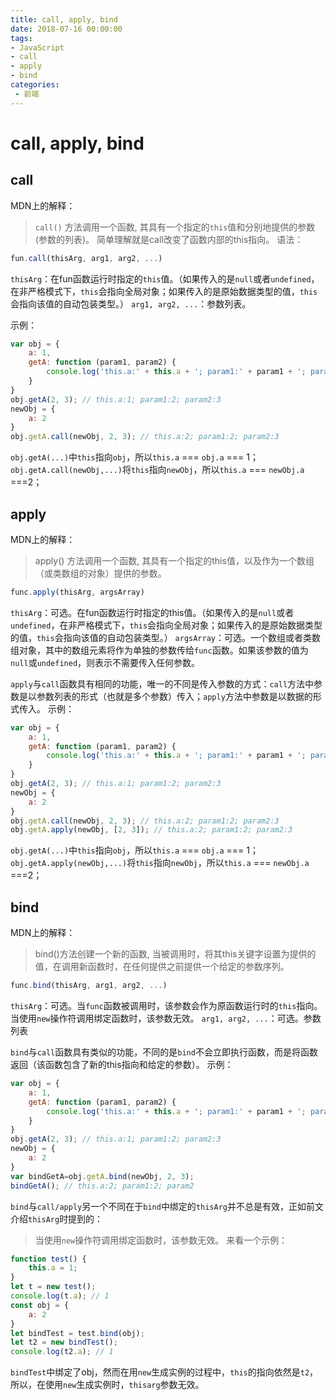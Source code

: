 ```yaml
---
title: call, apply, bind
date: 2018-07-16 00:00:00
tags:
- JavaScript
- call
- apply
- bind
categories: 
 - 前端
---
```

# call, apply, bind

## call

MDN上的解释：
>`call()` 方法调用一个函数, 其具有一个指定的`this`值和分别地提供的参数(参数的列表)。
简单理解就是call改变了函数内部的this指向。
语法：

```JavaScript
fun.call(thisArg, arg1, arg2, ...)
```

`thisArg`：在fun函数运行时指定的`this`值。（如果传入的是`null`或者`undefined`，在非严格模式下，`this`会指向全局对象；如果传入的是原始数据类型的值，`this`会指向该值的自动包装类型。）
`arg1, arg2, ...`：参数列表。

示例：

```JavaScript
var obj = {
    a: 1,
    getA: function (param1, param2) {
        console.log('this.a:' + this.a + '; param1:' + param1 + '; param2:' + param2);
    }
}
obj.getA(2, 3); // this.a:1; param1:2; param2:3
newObj = {
    a: 2
}
obj.getA.call(newObj, 2, 3); // this.a:2; param1:2; param2:3
```

`obj.getA(...)`中`this`指向`obj`，所以`this.a` === `obj.a` === 1；
`obj.getA.call(newObj,...)`将`this`指向`newObj`，所以`this.a` === `newObj.a` ===2；

## apply

MDN上的解释：
>apply() 方法调用一个函数, 其具有一个指定的this值，以及作为一个数组（或类数组的对象）提供的参数。

```JavaScript
func.apply(thisArg, argsArray)
```

`thisArg`：可选。在fun函数运行时指定的this值。（如果传入的是`null`或者`undefined`，在非严格模式下，`this`会指向全局对象；如果传入的是原始数据类型的值，`this`会指向该值的自动包装类型。）
`argsArray`：可选。一个数组或者类数组对象，其中的数组元素将作为单独的参数传给`func`函数。如果该参数的值为`null`或`undefined`，则表示不需要传入任何参数。

`apply`与`call`函数具有相同的功能，唯一的不同是传入参数的方式：`call`方法中参数是以参数列表的形式（也就是多个参数）传入；`apply`方法中参数是以数据的形式传入。
示例：

```JavaScript
var obj = {
    a: 1,
    getA: function (param1, param2) {
        console.log('this.a:' + this.a + '; param1:' + param1 + '; param2:' + param2);
    }
}
obj.getA(2, 3); // this.a:1; param1:2; param2:3
newObj = {
    a: 2
}
obj.getA.call(newObj, 2, 3); // this.a:2; param1:2; param2:3
obj.getA.apply(newObj, [2, 3]); // this.a:2; param1:2; param2:3
```

`obj.getA(...)`中`this`指向`obj`，所以`this.a` === `obj.a` === 1；
`obj.getA.apply(newObj,...)`将`this`指向`newObj`，所以`this.a` === `newObj.a` ===2；

## bind

MDN上的解释：
>bind()方法创建一个新的函数, 当被调用时，将其this关键字设置为提供的值，在调用新函数时，在任何提供之前提供一个给定的参数序列。

```JavaScript
func.bind(thisArg, arg1, arg2, ...)
```

`thisArg`：可选。当`func`函数被调用时，该参数会作为原函数运行时的`this`指向。当使用`new`操作符调用绑定函数时，该参数无效。
`arg1, arg2, ...`：可选。参数列表

`bind`与`call`函数具有类似的功能，不同的是`bind`不会立即执行函数，而是将函数返回（该函数包含了新的this指向和给定的参数）。
示例：

```JavaScript
var obj = {
    a: 1,
    getA: function (param1, param2) {
        console.log('this.a:' + this.a + '; param1:' + param1 + '; param2:' + param2);
    }
}
obj.getA(2, 3); // this.a:1; param1:2; param2:3
newObj = {
    a: 2
}
var bindGetA=obj.getA.bind(newObj, 2, 3);
bindGetA(); // this.a:2; param1:2; param2
```

`bind`与`call/apply`另一个不同在于`bind`中绑定的`thisArg`并不总是有效，正如前文介绍`thisArg`时提到的：
>当使用`new`操作符调用绑定函数时，该参数无效。
来看一个示例：

```JavaScript
function test() {
    this.a = 1;
}
let t = new test();
console.log(t.a); // 1
const obj = {
    a: 2
}
let bindTest = test.bind(obj);
let t2 = new bindTest();
console.log(t2.a); // 1
```

`bindTest`中绑定了obj，然而在用`new`生成实例的过程中，`this`的指向依然是`t2`，所以，在使用`new`生成实例时，`thisarg`参数无效。
